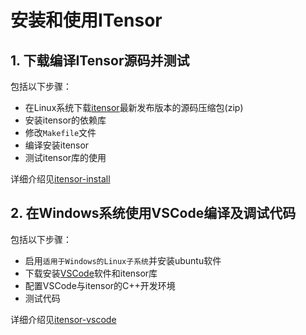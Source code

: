 # 安装和使用ITensor
## 1. 下载编译ITensor源码并测试
包括以下步骤：  
* 在Linux系统下载[itensor](https://github.com/ITensor/ITensor/releases)最新发布版本的源码压缩包(zip)
* 安装itensor的依赖库
* 修改`Makefile`文件
* 编译安装itensor
* 测试itensor库的使用

详细介绍见[itensor-install](https://github.com/zfb132/itensor/tree/master/itensor-install)
## 2. 在Windows系统使用VSCode编译及调试代码
包括以下步骤：  
* 启用`适用于Windows的Linux子系统`并安装ubuntu软件
* 下载安装[VSCode](https://code.visualstudio.com/)软件和itensor库
* 配置VSCode与itensor的C++开发环境
* 测试代码

详细介绍见[itensor-vscode](https://github.com/zfb132/itensor/tree/master/itensor-vscode)
